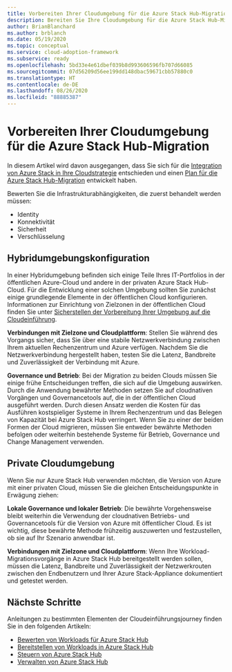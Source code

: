 ```yaml
---
title: Vorbereiten Ihrer Cloudumgebung für die Azure Stack Hub-Migration
description: Bereiten Sie Ihre Cloudumgebung für die Azure Stack Hub-Migration vor.
author: BrianBlanchard
ms.author: brblanch
ms.date: 05/19/2020
ms.topic: conceptual
ms.service: cloud-adoption-framework
ms.subservice: ready
ms.openlocfilehash: 5bd33e4e61dbef039b8d993606596fb707d66085
ms.sourcegitcommit: 07d56209d56ee199dd148dbac59671cbb57880c0
ms.translationtype: HT
ms.contentlocale: de-DE
ms.lasthandoff: 08/26/2020
ms.locfileid: "88885387"
---
```

# <a name="ready-your-cloud-environment-for-azure-stack-hub-migration"></a>Vorbereiten Ihrer Cloudumgebung für die Azure Stack Hub-Migration

In diesem Artikel wird davon ausgegangen, dass Sie sich für die [Integration von Azure Stack in Ihre Cloudstrategie](./index.md) entschieden und einen [Plan für die Azure Stack Hub-Migration](./plan.md) entwickelt haben.

Bewerten Sie die Infrastrukturabhängigkeiten, die zuerst behandelt werden müssen:

- Identity
- Konnektivität
- Sicherheit
- Verschlüsselung

## <a name="hybrid-environment-configuration"></a>Hybridumgebungskonfiguration

In einer Hybridumgebung befinden sich einige Teile Ihres IT-Portfolios in der öffentlichen Azure-Cloud und andere in der privaten Azure Stack Hub-Cloud. Für die Entwicklung einer solchen Umgebung sollten Sie zunächst einige grundlegende Elemente in der öffentlichen Cloud konfigurieren. Informationen zur Einrichtung von Zielzonen in der öffentlichen Cloud finden Sie unter [Sicherstellen der Vorbereitung Ihrer Umgebung auf die Cloudeinführung](../../ready/index.md).

**Verbindungen mit Zielzone und Cloudplattform**: Stellen Sie während des Vorgangs sicher, dass Sie über eine stabile Netzwerkverbindung zwischen Ihrem aktuellen Rechenzentrum und Azure verfügen. Nachdem Sie die Netzwerkverbindung hergestellt haben, testen Sie die Latenz, Bandbreite und Zuverlässigkeit der Verbindung mit Azure.

**Governance und Betrieb**: Bei der Migration zu beiden Clouds müssen Sie einige frühe Entscheidungen treffen, die sich auf die Umgebung auswirken. Durch die Anwendung bewährter Methoden setzen Sie auf cloudnativen Vorgängen und Governancetools auf, die in der öffentlichen Cloud ausgeführt werden. Durch diesen Ansatz werden die Kosten für das Ausführen kostspieliger Systeme in Ihrem Rechenzentrum und das Belegen von Kapazität bei Azure Stack Hub verringert. Wenn Sie zu einer der beiden Formen der Cloud migrieren, müssen Sie entweder bewährte Methoden befolgen oder weiterhin bestehende Systeme für Betrieb, Governance und Change Management verwenden.

## <a name="private-cloud-environment"></a>Private Cloudumgebung

Wenn Sie nur Azure Stack Hub verwenden möchten, die Version von Azure mit einer privaten Cloud, müssen Sie die gleichen Entscheidungspunkte in Erwägung ziehen:

**Lokale Governance und lokaler Betrieb**: Die bewährte Vorgehensweise bleibt weiterhin die Verwendung der cloudnativen Betriebs- und Governancetools für die Version von Azure mit öffentlicher Cloud. Es ist wichtig, diese bewährte Methode frühzeitig auszuwerten und festzustellen, ob sie auf Ihr Szenario anwendbar ist.

**Verbindungen mit Zielzone und Cloudplattform**: Wenn Ihre Workload-Migrationsvorgänge in Azure Stack Hub bereitgestellt werden sollen, müssen die Latenz, Bandbreite und Zuverlässigkeit der Netzwerkrouten zwischen den Endbenutzern und Ihrer Azure Stack-Appliance dokumentiert und getestet werden.

## <a name="next-steps"></a>Nächste Schritte

Anleitungen zu bestimmten Elementen der Cloudeinführungsjourney finden Sie in den folgenden Artikeln:

- [Bewerten von Workloads für Azure Stack Hub](./migrate-assess.md)
- [Bereitstellen von Workloads in Azure Stack Hub](./migrate-deploy.md)
- [Steuern von Azure Stack Hub](./govern.md)
- [Verwalten von Azure Stack Hub](./manage.md)
